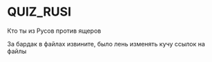 # QUIZ_RUSI
Кто ты из Русов против ящеров

За бардак в файлах извините, было лень изменять кучу ссылок на файлы
